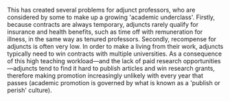  This has created several problems for adjunct professors, who are considered by some to make up a growing 'academic underclass'. Firstly, because contracts are always temporary, adjuncts rarely qualify for insurance and health benefits, such as time off with remuneration for illness, in the same way as tenured professors. Secondly, recompense for adjuncts is often very low. In order to make a living from their work, adjuncts typically need to win contracts with multiple universities. As a consequence of this high teaching workload—and the lack of paid research opportunities—adjuncts tend to find it hard to publish articles and win research grants, therefore making promotion increasingly unlikely with every year that passes (academic promotion is governed by what is known as a 'publish or perish' culture).